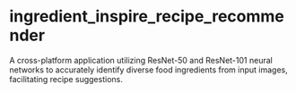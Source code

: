 # ingredient_inspire_recipe_recommender

A cross-platform application utilizing ResNet-50 and ResNet-101 neural networks to accurately identify diverse food ingredients from input images, facilitating recipe suggestions.

